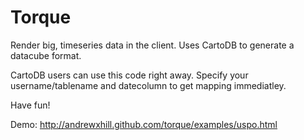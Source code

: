 Torque
==

Render big, timeseries data in the client. Uses CartoDB to generate a datacube format.

CartoDB users can use this code right away. Specify your username/tablename and datecolumn to get mapping immediatley.

Have fun!

Demo: http://andrewxhill.github.com/torque/examples/uspo.html